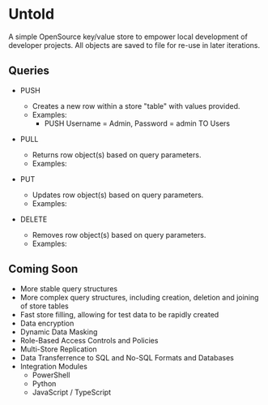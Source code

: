 # Untold
A simple OpenSource key/value store to empower local development of developer projects. All objects are saved to file for re-use in later iterations.

## Queries
- PUSH
    - Creates a new row within a store "table" with values provided.
    - Examples:
        - PUSH Username = Admin, Password = admin TO Users

- PULL
    - Returns row object(s) based on query parameters.
    - Examples:

- PUT
    - Updates row object(s) based on query parameters.
    - Examples:

- DELETE
    - Removes row object(s) based on query parameters.
    - Examples:

## Coming Soon
- More stable query structures
- More complex query structures, including creation, deletion and joining of store tables
- Fast store filling, allowing for test data to be rapidly created
- Data encryption
- Dynamic Data Masking
- Role-Based Access Controls and Policies
- Multi-Store Replication
- Data Transferrence to SQL and No-SQL Formats and Databases
- Integration Modules
    - PowerShell
    - Python
    - JavaScript / TypeScript